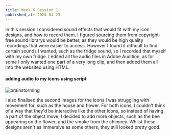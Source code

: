 ```yaml
---
title: Week 6 Session 1
published_at: 2024-04-23
---
```

In this session I considered sound effects that would fit with my icon designs, and how to record them. I figured sourcing them from copyright-free sound librarys would be better, as they would be high quality recordings that were easier to access. However I found it difficult to find certain sounds I wanted, such as the fridge sound, so I recorded that myself with my own fridge. I edited all the audio files in Adobe Audition, as for some I only wanted one part of a very long clip, and then added them all into the websited using HTML.
#### adding audio to my icons using script
![brainstorming](/W01S1/audio.png)

I also finalised the second images for the icons I was struggling with movement for, such as the house and flower. For both icons, I couldn't think of a way that they'd be interactive like the other icons, so instead of having a part of the object move, I decided to add more objects, such as the bee appearing on the flower, and the smoke from the chimney. Whilst these designs aren't as immersive as some others, they still looked pretty good.
